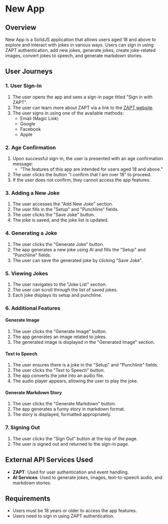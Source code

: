 # New App

## Overview

New App is a SolidJS application that allows users aged 18 and above to explore and interact with jokes in various ways. Users can sign in using ZAPT authentication, add new jokes, generate jokes, create joke-related images, convert jokes to speech, and generate markdown stories.

## User Journeys

### 1. User Sign-In

1. The user opens the app and sees a sign-in page titled "Sign in with ZAPT".
2. The user can learn more about ZAPT via a link to the [ZAPT website](https://www.zapt.ai).
3. The user signs in using one of the available methods:
   - Email (Magic Link)
   - Google
   - Facebook
   - Apple

### 2. Age Confirmation

1. Upon successful sign-in, the user is presented with an age confirmation message:
   - "The features of this app are intended for users aged 18 and above."
2. The user clicks the button "I confirm that I am over 18" to proceed.
3. If the user does not confirm, they cannot access the app features.

### 3. Adding a New Joke

1. The user accesses the "Add New Joke" section.
2. The user fills in the "Setup" and "Punchline" fields.
3. The user clicks the "Save Joke" button.
4. The joke is saved, and the joke list is updated.

### 4. Generating a Joke

1. The user clicks the "Generate Joke" button.
2. The app generates a new joke using AI and fills the "Setup" and "Punchline" fields.
3. The user can save the generated joke by clicking "Save Joke".

### 5. Viewing Jokes

1. The user navigates to the "Joke List" section.
2. The user can scroll through the list of saved jokes.
3. Each joke displays its setup and punchline.

### 6. Additional Features

#### Generate Image

1. The user clicks the "Generate Image" button.
2. The app generates an image related to jokes.
3. The generated image is displayed in the "Generated Image" section.

#### Text to Speech

1. The user ensures there is a joke in the "Setup" and "Punchline" fields.
2. The user clicks the "Text to Speech" button.
3. The app converts the joke into an audio file.
4. The audio player appears, allowing the user to play the joke.

#### Generate Markdown Story

1. The user clicks the "Generate Markdown" button.
2. The app generates a funny story in markdown format.
3. The story is displayed, formatted appropriately.

### 7. Signing Out

1. The user clicks the "Sign Out" button at the top of the page.
2. The user is signed out and returned to the sign-in page.

## External API Services Used

- **ZAPT**: Used for user authentication and event handling.
- **AI Services**: Used to generate jokes, images, text-to-speech audio, and markdown stories.

## Requirements

- Users must be 18 years or older to access the app features.
- Users need to sign in using ZAPT authentication.
